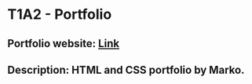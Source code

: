 # T1A2 - Portfolio

## Portfolio website: [Link](https://thirsty-gates-72bbba.netlify.app/)

## Description: HTML and CSS portfolio by Marko.
